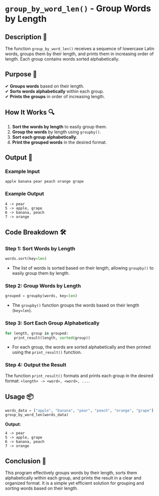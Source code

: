 # `group_by_word_len()` - Group Words by Length

## Description 📝

The function `group_by_word_len()` receives a sequence of lowercase Latin words, groups them by their length, and prints them in increasing order of length.
Each group contains words sorted alphabetically.

## Purpose 🎯

✔ **Groups words** based on their length.  
✔ **Sorts words alphabetically** within each group.  
✔ **Prints the groups** in order of increasing length.

## How It Works 🔍

1. **Sort the words by length** to easily group them.
2. **Group the words** by length using `groupby()`.
3. **Sort each group alphabetically**.
4. **Print the grouped words** in the desired format.

## Output 📜

### Example Input

```
apple banana pear peach orange grape
```

### Example Output

```plaintext
4 -> pear
5 -> apple, grape
6 -> banana, peach
7 -> orange
```

## Code Breakdown 🛠

### Step 1: Sort Words by Length

```python
words.sort(key=len)
```

-   The list of words is sorted based on their length, allowing `groupby()` to easily group them by length.

### Step 2: Group Words by Length

```python
grouped = groupby(words, key=len)
```

-   The `groupby()` function groups the words based on their length (`key=len`).

### Step 3: Sort Each Group Alphabetically

```python
for length, group in grouped:
    print_result(length, sorted(group))
```

-   For each group, the words are sorted alphabetically and then printed using the `print_result()` function.

### Step 4: Output the Result

The function `print_result()` formats and prints each group in the desired format: `<length> -> <word>, <word>, ...`.

## Usage 📦

```python
words_data = ["apple", "banana", "pear", "peach", "orange", "grape"]
group_by_word_len(words_data)
```

**Output:**

```plaintext
4 -> pear
5 -> apple, grape
6 -> banana, peach
7 -> orange
```

## Conclusion 🚀

This program effectively groups words by their length, sorts them alphabetically within each group, and prints the result in a clear and organized format.
It is a simple yet efficient solution for grouping and sorting words based on their length.
